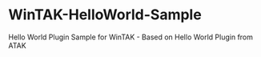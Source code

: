 # WinTAK-HelloWorld-Sample
Hello World Plugin Sample for WinTAK - Based on Hello World Plugin from ATAK
